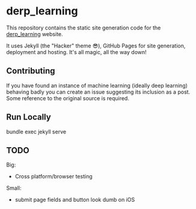 # derp_learning

This repository contains the static site generation code for the [derp_learning](https://philipcastiglione.me/derp_learning/) website.

It uses Jekyll (the "Hacker" theme 😎), GitHub Pages for site generation, deployment and hosting. It's all magic, all the way down!

## Contributing

If you have found an instance of machine learning (ideally deep learning) behaving badly you can create an issue suggesting its
inclusion as a post. Some reference to the original source is required.

## Run Locally

bundle exec jekyll serve

## TODO

Big:

* Cross platform/browser testing

Small:

* submit page fields and button look dumb on iOS

